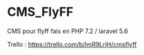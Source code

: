 # CMS_FlyFF

CMS pour flyff fais en PHP 7.2 / laravel 5.6

Trello : https://trello.com/b/ImR9LrjH/cmsflyff